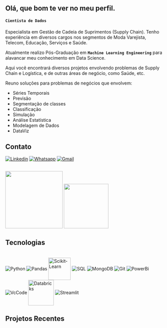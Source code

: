 ## Olá, que bom te ver no meu perfil.

#### **``Cientista de Dados``** 
Especialista em Gestão de Cadeia de Suprimentos (Supply Chain).
Tenho experiência em diversos cargos nos segmentos de Moda Varejista, Telecom, Educação, Serviços e Saúde.

Atualmente realizo Pós-Graduação em **``Machine Learning Engineering``** para alavancar meu conhecimento em Data Science.

Aqui você encontrará diversos projetos envolvendo problemas de Supply Chain e Logística, e de outras áreas de negócio, como Saúde, etc.

Reuno soluções para problemas de negócios que envolvem:

* Séries Temporais
* Previsão
* Segmentação de classes
* Classificação
* Simulação
* Análise Estatística 
* Modelagem de Dados
* DataViz

## **Contato** 

[![Linkedin](https://img.shields.io/badge/LinkedIn-0077B5?style=for-the-badge&logo=linkedin&logoColor=white)](https://linkedin.com.br/in/ederray)
[![Whatsapp](https://img.shields.io/badge/WhatsApp-25D366?style=for-the-badge&logo=whatsapp&logoColor=white)](https://w.app/pqxok7)
[![Gmail](https://img.shields.io/badge/Gmail-D14836?style=for-the-badge&logo=gmail&logoColor=white)](mailto:eder.ray@gmail.com)



<div>

##

  <img height = "180cm" src="https://github-readme-stats.vercel.app/api?username=ederray&show_icons=true&theme=tokyonight&include_all_commits=true&count_private=true"/>
  
  <img height = "140cm" src="https://github-readme-stats.vercel.app/api/top-langs/?username=ederray&layout=compact&langs_count=16&theme=tokyonight"/>
 
</div>

## **Tecnologias** 

<div style="display:inline_block"><br/>
<img align="center" alt= "Python" src="https://icongr.am/devicon/python-original.svg?size=50&color=currentColor">
<img align="center" alt= "Pandas" src="https://img.icons8.com/?size=50&id=xSkewUSqtErH&format=png&color=000000">
<img align="center" alt= "Scikit-Learn" height= "70px" width="70px" src="https://cdn.jsdelivr.net/gh/devicons/devicon@latest/icons/scikitlearn/scikitlearn-original.svg"> 
<img align="center" alt= "SQL" src="https://img.icons8.com/?size=50&id=J6KcaRLsTgpZ&format=png&color=000000">
<img align="center" alt= "MongoDB" src="https://icongr.am/devicon/mongodb-original-wordmark.svg?size=50&color=currentColor">
<img align="center" alt= "Git" src="https://icongr.am/devicon/git-original.svg?size=40&color=currentColor">
<img align="center" alt= "PowerBi" src="https://img.icons8.com/?size=50&id=3sGOUDo9nJ4k&format=png&color=000000">
<img align="center" alt= "VcCode" src="https://img.icons8.com/?size=50&id=9OGIyU8hrxW5&format=png&color=000000">
<img align="center" alt= "Databricks" 
height= "80px" width="80px" src="https://cdn.brandfetch.io/idSUrLOWbH/idEHbzBDZC.svg?c=1bxid64Mup7aczewSAYMX&t=1661139049043">
<img align="center" alt= "Streamlit" src="https://img.icons8.com/?size=50&id=Rffi8qeb2fK5&format=png&color=000000">
        
</div>

## **Projetos Recentes** 
